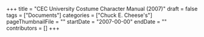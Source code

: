 +++
title = "CEC University Costume Character Manual (2007)"
draft = false
tags = ["Documents"]
categories = ["Chuck E. Cheese's"]
pageThumbnailFile = ""
startDate = "2007-00-00"
endDate = ""
contributors = []
+++
